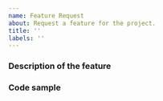 ```yaml
---
name: Feature Request
about: Request a feature for the project.
title: ''
labels: ''
---
```


### Description of the feature
<!--
Is your feature request related to a problem? Please describe.
Describe the solution you'd like.
Describe alternatives you've considered
-->

### Code sample
